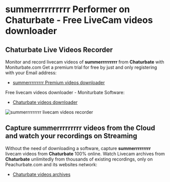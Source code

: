 # summerrrrrrrrr Performer on Chaturbate - Free LiveCam videos downloader

## Chaturbate Live Videos Recorder

Monitor and record livecam videos of **summerrrrrrrrr** from **Chaturbate** with Moniturbate.com
Get a premium trial for free by just and only registering with your Email address:
* [summerrrrrrrrr Premium videos downloader](https://moniturbate.com/request-demo-licence-key.html)

Free livecam videos downloader - Moniturbate Software:
* [Chaturbate videos downloader](https://moniturbate.com/moniturbate-download-software.html)

![summerrrrrrrrr livecam videos recorder](https://peachurnet.com/templates/moniturbate-software.png)


## Capture summerrrrrrrrr videos from the Cloud and watch your recordings on Streaming

Without the need of downloading a software, capture **summerrrrrrrrr** livecam videos from **Chaturbate** 100% online.
Watch Livecam archives from **Chaturbate** unlimitedly from thousands of existing recordings, only on Peachurbate.com and its websites network:
* [Chaturbate videos archives](https://peachurnet.com/)
